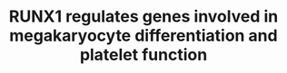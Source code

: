 ---
authors:
- ReactomeTeam
description: In human hematopoietic progenitors, RUNX1 and its partner CBFB are up-regulated
  at the onset of megakaryocytic differentiation and down-regulated at the onset of
  erythroid differentiation. The complex of RUNX1 and CBFB cooperates with the transcription
  factor GATA1 in the transactivation of megakaryocyte-specific genes. In addition,
  RUNX1 and GATA1 physically interact (Elagib et al. 2003), and this interaction involves
  the zinc finger domain of GATA1 (Xu et al. 2006). Other components of the RUNX1:CBFB
  activating complex at megakaryocytic promoters are GATA1 heterodimerization partner,
  ZFPM1 (FOG1), histone acetyltransferases EP300 (p300) and KAT2B (PCAF), the WDR5-containing
  histone methyltransferase MLL complex and the arginine methyltransferase PRMT1 (Herglotz
  et al. 2013). In the absence of PRMT1, the transcriptional repressor complex can
  form at megakaryocytic promoters, as RUNX1 that is not arginine methylated can bind
  to SIN3A/SIN3B co-repressors (Zhao et al. 2008). Besides SIN3A/SIN3B, the RUNX1:CBFB
  repressor complex at megakaryocytic promoters also includes histone deacetylase
  HDAC1 and histone arginine methyltransferase PRMT6 (Herglotz et al. 2013).<br>Megakaryocytic
  promoters regulated by the described RUNX1:CBFB activating and repressing complexes
  include ITGA2B, GP1BA, THBS1 and MIR27A (Herglotz et al. 2013). ITGA2B is only expressed
  in maturing megakaryocytes and platelets and is involved in platelet aggregation
  (Block and Poncz 1995). GP1BA is expressed at the cell surface membrane of maturing
  megakaryocytes and platelets and participates in formation of platelet plugs (Cauwenberghs
  et al. 2000, Jilma-Stohlawetz et al. 2003, Debili et al. 1990). THBS1 homotrimers
  contribute to stabilization of the platelet aggregate (Bonnefoy and Hoylaerts 2008).
  MIR27A is a negative regulator of RUNX1 mRNA translation and may be involved in
  erythroid/megakaryocytic lineage determination (Ben-Ami et al. 2009).<br>The RUNX1:CBFB
  complex stimulates transcription of the PF4 gene, encoding a component of platelet
  alpha granules (Aneja et al. 2011), the NR4A3 gene, associated with the familial
  platelet disorder (FPD) (Bluteau et al. 2011), the PRKCQ gene, associated with inherited
  thrombocytopenia (Jalagadugula et al. 2011), the MYL9 gene, involved in thrombopoiesis
  (Jalagadugula et al. 2010), and the NFE2 gene, a regulator of erythroid and megakaryocytic
  maturation and differentiation (Wang et al. 2010).   View original pathway at [http://www.reactome.org/PathwayBrowser/#DIAGRAM=8936459
  Reactome].
last-edited: 2021-01-25
organisms:
- Homo sapiens
redirect_from:
- /index.php/Pathway:WP4132
- /instance/WP4132
schema-jsonld:
- '@context': https://schema.org/
  '@id': https://wikipathways.github.io/pathways/WP4132.html
  '@type': Dataset
  creator:
    '@type': Organization
    name: WikiPathways
  description: In human hematopoietic progenitors, RUNX1 and its partner CBFB are
    up-regulated at the onset of megakaryocytic differentiation and down-regulated
    at the onset of erythroid differentiation. The complex of RUNX1 and CBFB cooperates
    with the transcription factor GATA1 in the transactivation of megakaryocyte-specific
    genes. In addition, RUNX1 and GATA1 physically interact (Elagib et al. 2003),
    and this interaction involves the zinc finger domain of GATA1 (Xu et al. 2006).
    Other components of the RUNX1:CBFB activating complex at megakaryocytic promoters
    are GATA1 heterodimerization partner, ZFPM1 (FOG1), histone acetyltransferases
    EP300 (p300) and KAT2B (PCAF), the WDR5-containing histone methyltransferase MLL
    complex and the arginine methyltransferase PRMT1 (Herglotz et al. 2013). In the
    absence of PRMT1, the transcriptional repressor complex can form at megakaryocytic
    promoters, as RUNX1 that is not arginine methylated can bind to SIN3A/SIN3B co-repressors
    (Zhao et al. 2008). Besides SIN3A/SIN3B, the RUNX1:CBFB repressor complex at megakaryocytic
    promoters also includes histone deacetylase HDAC1 and histone arginine methyltransferase
    PRMT6 (Herglotz et al. 2013).<br>Megakaryocytic promoters regulated by the described
    RUNX1:CBFB activating and repressing complexes include ITGA2B, GP1BA, THBS1 and
    MIR27A (Herglotz et al. 2013). ITGA2B is only expressed in maturing megakaryocytes
    and platelets and is involved in platelet aggregation (Block and Poncz 1995).
    GP1BA is expressed at the cell surface membrane of maturing megakaryocytes and
    platelets and participates in formation of platelet plugs (Cauwenberghs et al.
    2000, Jilma-Stohlawetz et al. 2003, Debili et al. 1990). THBS1 homotrimers contribute
    to stabilization of the platelet aggregate (Bonnefoy and Hoylaerts 2008). MIR27A
    is a negative regulator of RUNX1 mRNA translation and may be involved in erythroid/megakaryocytic
    lineage determination (Ben-Ami et al. 2009).<br>The RUNX1:CBFB complex stimulates
    transcription of the PF4 gene, encoding a component of platelet alpha granules
    (Aneja et al. 2011), the NR4A3 gene, associated with the familial platelet disorder
    (FPD) (Bluteau et al. 2011), the PRKCQ gene, associated with inherited thrombocytopenia
    (Jalagadugula et al. 2011), the MYL9 gene, involved in thrombopoiesis (Jalagadugula
    et al. 2010), and the NFE2 gene, a regulator of erythroid and megakaryocytic maturation
    and differentiation (Wang et al. 2010).   View original pathway at [http://www.reactome.org/PathwayBrowser/#DIAGRAM=8936459
    Reactome].
  keywords:
  - 'H2BFS '
  - 'miR-27a '
  - 'PF4 gene '
  - 'MIR27A gene '
  - 'WDR5 '
  - 'EIF2C4 '
  - 'Me2K5-H3F3A '
  - 'NFE2 gene '
  - 'HIST1H2BK '
  - 'KMT2A '
  - RUNX1:CBFB:SIN3A,(SIN3B):PRMT6:HDAC1:MIR27A gene:H3K4me2,H3R2me2a-Nucleosome
  - 'HIST2H2BE '
  - 'KAT2B '
  - 'MeR206,MeR210-RUNX1 '
  - 'KMT2D '
  - 'HIST1H2BN '
  - 'HIST1H2BA '
  - H3K4me2-Nucleosome:MIR27A gene:RUNX1,MeR206,MeR210-RUNX1:CBFB:PRMT1:GATA1:ZFPM1:Core
    MLL complex:EP300:KAT2B
  - 'EIF2C1 '
  - miR-27a
  - Nonendonucleolytic
  - PRMT1
  - Expression and
  - 'TNRC6B '
  - 'GP1BA gene '
  - PF4 gene
  - ITGA2B(32-1039)
  - 'PRMT6 '
  - 'HIST1H2BB '
  - 'MOV10 '
  - H3K4me2-Nucleosome:GP1BA gene:RUNX1,MeR206,MeR210-RUNX1:CBFB:PRMT1:GATA1:ZFPM1:Core
    MLL complex:EP300:KAT2B
  - 'ASH2L '
  - MeR206,MeR210-RUNX1:CBFB:PRMT1
  - 'HIST1H4 '
  - 'HIST1H2AB '
  - 'ITGA2B gene '
  - 'PF4(32-101) '
  - PF4
  - 'THBS1 gene '
  - RUNX1:CBFB:PF4 gene
  - NR4A3 gene
  - RUNX1:CBFB
  - RUNX1:CBFB:SIN3A,(SIN3B):PRMT6:HDAC1:GP1BA gene:H3K4me2-Nucleosome
  - H3K4me3-Nucleosome:THBS1 gene:RUNX1,MeR206,MeR210-RUNX1:CBFB:PRMT1:GATA1:ZFPM1:Core
    MLL complex:EP300:KAT2B
  - 'Me3K5-H3F3A '
  - 'Me2K5-HIST2H3A '
  - 'MYL9 gene '
  - 'TNRC6A '
  - SIN3A,(SIN3B)
  - 'Me3K5-HIST1H3A '
  - 'HIST2H2AC '
  - 'HIST2H2AA3 '
  - 'SETD1A '
  - GP1BA
  - MIR27A gene
  - 'EP300 '
  - RUNX1:CBFB:PRKCQ
  - 'KMT2C '
  - 'HIST1H2BH '
  - RISC
  - 'PRMT1 '
  - 'HIST1H2BD '
  - 'ZFPM1 '
  - RUNX1:CBFB:SIN3A,(SIN3B):PRMT6:HDAC1:THBS1B gene:H3K4me2,H3R2me2a-Nucleosome
  - RUNX1:CBFB:SIN3A(SIN3B):PRMT6:HDAC1
  - 'SIN3A '
  - RUNX1:CBFB:SIN3A,(SIN3B):PRMT6:HDAC1:GP1BA gene:H3K4me2,H3R2me2a-Nucleosome
  - 'GATA1 '
  - 'HIST3H2BB '
  - KAT2B
  - 'HIST1H2BJ '
  - 'H2AFZ '
  - PRKCQ gene
  - H3K4me3-Nucleosome:MIR27A gene:RUNX1,MeR206,MeR210-RUNX1:CBFB:PRMT1:GATA1:ZFPM1:Core
    MLL complex:EP300:KAT2B
  - AdoHcy
  - 'H2AFB1 '
  - RUNX1:CBFB:MYL9 gene
  - Nucleosome with
  - 'Me2K5,Me2aR3-HIST1H3A '
  - 'HIST1H2BM '
  - 'HIST1H2AC '
  - GATA1:ZFPM1
  - gene
  - RUNX1,MeR206,MeR210-RUNX1:CBFB:PRMT1
  - 'H2AFJ '
  - 'DPY30 '
  - NFE2
  - RUNX1:CBFB:SIN3A,(SIN3B):PRMT6:HDAC1:ITGA2B gene:H3K4me2,H3R2me2a-Nucleosome
  - EP300
  - 'Me3K5-HIST2H3A '
  - H3K4me2
  - 'KMT2E '
  - 'H2AFX '
  - 'HIST1H2BL '
  - 'HIST1H2BO '
  - Activity
  - 'HDAC1 '
  - 'Me2K5,Me2aR2-H3F3A '
  - 'HIST1H2AJ '
  - 'CBFB '
  - 'PF4(48-101) '
  - 'SETD1B '
  - GP1BA gene
  - 'SIN3B '
  - PRKCQ
  - RUNX1:CBFB:PRMT1
  - RUNX1:CBFB:SIN3A,(SIN3B):PRMT6:HDAC1:MIR27A gene:H3K4me2-Nucleosome
  - HDAC1
  - H3K4me2-Nucleosome:ITGA2B gene:RUNX1,MeR206,MeR210-RUNX1:CBFB:PRMT1:GATA1:ZFPM1:Core
    MLL complex:EP300:KAT2B
  - PRMT6
  - NFE2 gene
  - 'Me2K5,Me2aR3-HIST2H3A '
  - THBS1 trimer
  - RUNX1:CBFB:SIN3A,(SIN3B):PRMT6:HDAC1:ITGA2B gene:H3K4me2-Nucleosome
  - THBS1 gene
  - RUNX1:CBFB:NR4A3
  - 'TNRC6C '
  - AdoMet
  - MYL9 gene
  - 'NR4A3 gene '
  - H3K4me3-Nucleosome:GP1BA gene:RUNX1,MeR206,MeR210-RUNX1:CBFB:PRMT1:GATA1:ZFPM1:Core
    MLL complex:EP300:KAT2B
  - 'RUNX1 '
  - Core MLL complex
  - ITGA2B gene
  - 'KMT2B '
  - 'HIST1H2BC '
  - RUNX1:CBFB:NFE2 gene
  - RUNX1:CBFB:SIN3A,(SIN3B):PRMT6:HDAC1:THBS1 gene:H3K4me2-Nucleosome
  - MYL9
  - 'PRKCQ gene '
  - 'RBBP5 '
  - 'EIF2C3 '
  - Regulation of RUNX1
  - NR4A3
  - 'THBS1 '
  - H3K4me2-Nucleosome:THBS1 gene:RUNX1,MeR206,MeR210-RUNX1:CBFB:PRMT1:GATA1:ZFPM1:Core
    MLL complex:EP300:KAT2B
  - 'H2AFV '
  - 'Me2K5-HIST1H3A '
  - H3K4me3-Nucleosome:ITGA2B gene:RUNX1,MeR206,MeR210-RUNX1:CBFB:PRMT1:GATA1:ZFPM1:Core
    MLL complex:EP300:KAT2B
  - 'HIST1H2AD '
  license: CC0
  name: RUNX1 regulates genes involved in megakaryocyte differentiation and platelet
    function
seo: CreativeWork
title: RUNX1 regulates genes involved in megakaryocyte differentiation and platelet
  function
wpid: WP4132
---